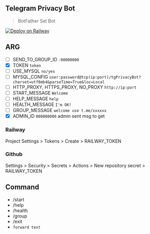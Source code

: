 ## Telegram Privacy Bot

> BotFather Set Bot

[![Deploy on Railway](https://railway.app/button.svg)](https://railway.app/new/template/cU96ct?referralCode=WgxCHX)

## ARG

- [ ] SEND_TO_GROUP_ID `-00000000`
- [X] TOKEN `token`
- [ ] USE_MYSQL `no/yes`
- [ ] MYSQL_CONFIG `user:password@tcp(ip:port)/tgPrivacyBot?charset=utf8mb4&parseTime=True&loc=Local`
- [ ] HTTP_PROXY, HTTPS_PROXY, NO_PROXY `http://ip:port`
- [ ] START_MESSAGE `Welcome`
- [ ] HELP_MESSAGE `help`
- [ ] HEALTH_MESSAGE `I'm OK!`
- [ ] GROUP_MESSAGE `welcome use t.me/xxxxxx`
- [X] ADMIN_ID `000000000` admin sent msg to get

### Railway

Project Settings > Tokens > Create > RAILWAY_TOKEN

### Github

Settings > Security > Secrets > Actions > New repository secret > RAILWAY_TOKEN

## Command

- /start
- /help
- /health
- /group
- /exit
- `forward text`
